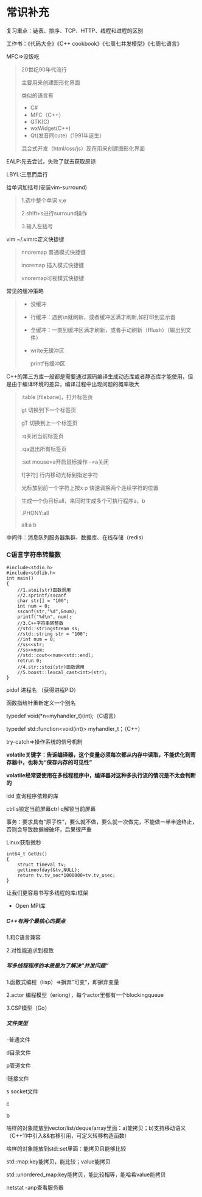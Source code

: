 # 常识补充

复习重点：链表、排序、TCP、HTTP、线程和进程的区别

工作书：《代码大全》《C++ cookbook》《七周七并发模型》《七周七语言》

MFC=>没饭吃

> 20世纪90年代流行
>
> 主要用来创建图形化界面
>
> 类似的语言有
>
> * C#
> * MFC（C++）
> * GTK(C)
> * wxWidget(C++)
> * Qt(发音同cute)（1991年诞生）
>
> 混合式开发（html/css/js）现在用来创建图形化界面

EALP:先去尝试，失败了就去获取原谅

LBYL:三思而后行

给单词加括号(安装vim-surround)

> 1.选中整个单词 v,e
>
> 2.shift+s进行surround操作
>
> 3.输入左括号

vim ~/.vimrc定义快捷键

> nnoremap 普通模式快捷键
>
> inoremap 插入模式快捷键
>
> vnoremap可视模式快捷键

常见的缓冲策略

> * 没缓冲
>
> * 行缓冲：遇到\n就刷新，或者缓冲区满才刷新,如打印到显示器
>
> * 全缓冲：一直到缓冲区满才刷新，或者手动刷新（fflush）（输出到文件）
>
> * write无缓冲区
>
>   printf有缓冲区

C++的第三方库一般都是需要通过源码编译生成动态库或者静态库才能使用，但是由于编译环境的差异，编译过程中出现问题的概率极大

> :table [filebane]，打开标签页
>
> gt 切换到下一个标签页
>
> gT 切换到上一个标签页
>
> :q关闭当前标签页
>
> :qa退出所有标签页
>
> :set mouse=a开启鼠标操作 -=a关闭
>
> f[字符] 行内移动光标到指定字符
>
> 光标放到前一个字符上按x p 快速调换两个连续字符的位置

> 生成一个伪目标all，来同时生成多个可执行程序a，b
>
> .PHONY:all
>
> all:a b

中间件：消息队列服务器集群、数据库、在线存储（redis）

### C语言字符串转整数

```
#include<stdio.h>
#include<stdlib.h>
int main()
{
    //1.atoi(str)函数调用
    //2.sprintf/sscanf
    char str[] = "100";
    int num = 0;
    sscanf(str,"%d",&num);
    printf("%d\n", num);
    //3.C++字符串转整数
    //std::stringstream ss;
    //std::string str = "100";
    //int num = 0;
    //ss<<str;
    //ss>>num;
    //std::cout<<num<<std::endl;
    retrun 0;
    //4.str::stoi(str)函数调用
    //5.boost::lexcal_cast<int>(str);
}
```

pidof 进程名 （获得进程PID）

函数指给针重新定义一个别名

typedef void(*n=myhandler_t)(int);（C语言）

typedef std::function<void(int)> myhandler_t；（C++）

try-catch=>操作系统的信号机制

**volatile关键字：告诉编译器，这个变量必须每次都从内存中读取，不能优化到寄存器中，也称为“保存内存的可见性”**

**volatile经常要使用在多线程程序中，编译器对这种多执行流的情况是不太会判断的**

ldd 查询程序依赖的库

ctrl s锁定当前屏幕ctrl q解锁当前屏幕

事务：要求具有“原子性”，要么就不做，要么就一次做完，不能做一半半途终止，否则会导致数据被破坏，后果很严重

Linux获取微秒

```
int64_t GetUs()
{
    struct timeval tv;
    gettimeofday(&tv,NULL);
    return tv.tv_sec*1000000+tv.tv_usec;
}
```

让我们更容易书写多线程的库/框架

* Open MPI库



##### C++有两个最核心的要点

1.和C语言兼容

2.对性能追求到极致

##### 写多线程程序的本质是为了解决“并发问题“

1.函数式编程（lisp）=>摒弃”可变“，即摒弃变量

2.actor 编程模型（erlong），每个actor里都有一个blockingqueue

3.CSP模型（Go）

##### 文件类型

-普通文件

d目录文件

p管道文件

l链接文件

s socket文件

c

b

啥样的对象能放到vector/list/deque/array里面：a)能拷贝；b)支持移动语义（C++11中引入&&右移引用，可定义转移构造函数）

啥样的对象能放到std::set里面：能拷贝且能够比较

std::map:key能拷贝，能比较；value能拷贝

std::unordered_map:key能拷贝，能比较相等，能哈希value能拷贝

netstat -anp查看服务器